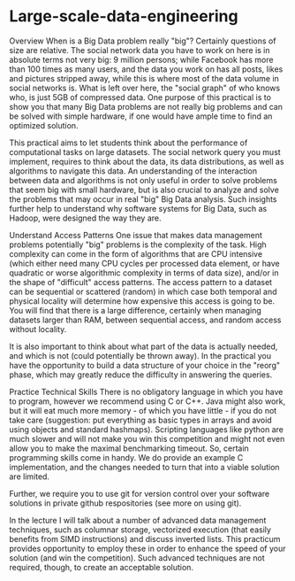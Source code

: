 # Large-scale-data-engineering
Overview
When is a Big Data problem really "big"? Certainly questions of size are relative. The social network data you have to work on here is in absolute terms not very big: 9 million persons; while Facebook has more than 100 times as many users, and the data you work on has all posts, likes and pictures stripped away, while this is where most of the data volume in social networks is. What is left over here, the "social graph" of who knows who, is just 5GB of compressed data. One purpose of this practical is to show you that many Big Data problems are not really big problems and can be solved with simple hardware, if one would have ample time to find an optimized solution.

This practical aims to let students think about the performance of computational tasks on large datasets. The social network query you must implement, requires to think about the data, its data distributions, as well as algorithms to navigate this data. An understanding of the interaction between data and algorithms is not only useful in order to solve problems that seem big with small hardware, but is also crucial to analyze and solve the problems that may occur in real "big" Big Data analysis. Such insights further help to understand why software systems for Big Data, such as Hadoop, were designed the way they are.

Understand Access Patterns
One issue that makes data management problems potentially "big" problems is the complexity of the task. High complexity can come in the form of algorithms that are CPU intensive (which either need many CPU cycles per processed data element, or have quadratic or worse algorithmic complexity in terms of data size), and/or in the shape of "difficult" access patterns. The access pattern to a dataset can be sequential or scattered (random) in which case both temporal and physical locality will determine how expensive this access is going to be. You will find that there is a large difference, certainly when managing datasets larger than RAM, between sequential access, and random access without locality.

It is also important to think about what part of the data is actually needed, and which is not (could potentially be thrown away). In the practical you have the opportunity to build a data structure of your choice in the "reorg" phase, which may greatly reduce the difficulty in answering the queries.

Practice Technical Skills
There is no obligatory language in which you have to program, however we recommend using C or C++. Java might also work, but it will eat much more memory - of which you have little - if you do not take care (suggestion: put everything as basic types in arrays and avoid using objects and standard hashmaps). Scripting languages like python are much slower and will not make you win this competition and might not even allow you to make the maximal benchmarking timeout. So, certain programming skills come in handy. We do provide an example C implementation, and the changes needed to turn that into a viable solution are limited.

Further, we require you to use git for version control over your software solutions in private github respositories (see more on using git).

In the lecture I will talk about a number of advanced data management techniques, such as columnar storage, vectorized execution (that easily benefits from SIMD instructions) and discuss inverted lists. This practicum provides opportunity to employ these in order to enhance the speed of your solution (and win the competition). Such advanced techniques are not required, though, to create an acceptable solution.
